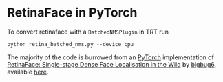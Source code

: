 # RetinaFace in PyTorch

To convert retinaface with a `BatchedNMSPlugin` in TRT run 
```
python retina_batched_nms.py --device cpu
```

The majority of the code is burrowed from an [PyTorch](https://pytorch.org/) implementation of [RetinaFace: Single-stage Dense Face Localisation in the Wild](https://arxiv.org/abs/1905.00641) by [bigbug6](https://github.com/biubug6), available [here](https://github.com/biubug6/Face-Detector-1MB-with-landmark).
